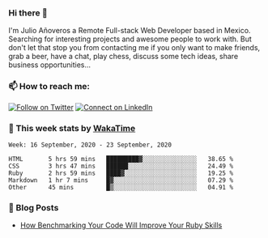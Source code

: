 ### Hi there 👋

I'm Julio Añoveros a Remote Full-stack Web Developer based in Mexico. Searching for interesting projects and awesome people to work with. But don't let that stop you from contacting me if you only want to make friends, grab a beer, have a chat, play chess, discuss some tech ideas, share business opportunities... 

### :mailbox: How to reach me:

[![Follow on Twitter](https://img.shields.io/badge/--twitter?label=Twitter&logo=Twitter&style=social)](https://twitter.com/AnoverosJulio) [![Connect on LinkedIn](https://img.shields.io/badge/--linkedin?label=LinkedIn&logo=LinkedIn&style=social)](https://www.linkedin.com/in/jubaan)

### :construction_worker: This week stats by [WakaTime]('https://wakatime.com')
<!--START_SECTION:waka-->
```text
Week: 16 September, 2020 - 23 September, 2020

HTML       5 hrs 59 mins   █████████▓░░░░░░░░░░░░░░░   38.65 % 
CSS        3 hrs 47 mins   ██████░░░░░░░░░░░░░░░░░░░   24.49 % 
Ruby       2 hrs 59 mins   ████▓░░░░░░░░░░░░░░░░░░░░   19.25 % 
Markdown   1 hr 7 mins     █▓░░░░░░░░░░░░░░░░░░░░░░░   07.29 % 
Other      45 mins         █▒░░░░░░░░░░░░░░░░░░░░░░░   04.91 % 
```
<!--END_SECTION:waka-->

### :newspaper: Blog Posts
<!-- BLOG-POST-LIST:START -->
- [How Benchmarking Your Code Will Improve Your Ruby Skills](https://dev.to/jubaan/how-benchmarking-your-code-will-improve-your-ruby-skills-2m83)
<!-- BLOG-POST-LIST:END -->


